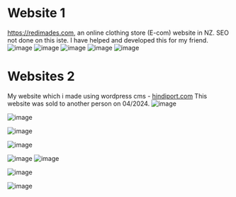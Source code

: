 # Website 1
https://redimades.com, an online clothing store (E-com) website in NZ.
SEO not done on this iste.
I have helped and developed this for my friend.
![image](https://github.com/user-attachments/assets/dda2fc85-6a9a-424a-ab80-b9dea5f7e5ec)
![image](https://github.com/user-attachments/assets/4d0d415c-3475-4957-81eb-391cd1049278)
![image](https://github.com/user-attachments/assets/667fbe88-37e6-4283-9b70-d83f3c9db95b)
![image](https://github.com/user-attachments/assets/654acc46-4d64-44a1-9024-56cc767f928a)
![image](https://github.com/user-attachments/assets/75a6af18-8fdf-4d2e-bfc8-60c405b9eb5c)


# Websites 2
My website which i made using wordpress cms - [hindiport.com](https://hindiport.com/)
This website was sold to another person on 04/2024.
![image](https://github.com/DemosByYash/Websites/assets/154538266/caae80bc-d50a-4bbc-8cf1-8a8c49f7ab18)



![image](https://github.com/DemosByYash/Websites/assets/154538266/154c8292-1a4c-4f10-8774-0a4c2f19af76)

![image](https://github.com/DemosByYash/Websites/assets/154538266/79a22c73-73a2-4bdb-af05-145ef3801abb)

![image](https://github.com/DemosByYash/Websites/assets/154538266/5dd7f92d-eb92-49d6-bef6-bf38cac07c38)

![image](https://github.com/DemosByYash/Websites/assets/154538266/288d2059-f3d4-46ec-aa89-9b5ecdc72d7c)
![image](https://github.com/DemosByYash/Websites/assets/154538266/79ae256e-63a5-46e0-b92f-b0ace920cdd9)

![image](https://github.com/DemosByYash/Websites/assets/154538266/cc95302a-df84-48ba-b33c-abe1512b9cdf)

![image](https://github.com/DemosByYash/Websites/assets/154538266/0b934aa2-5832-41e4-a43f-59dfa6291bd5)
